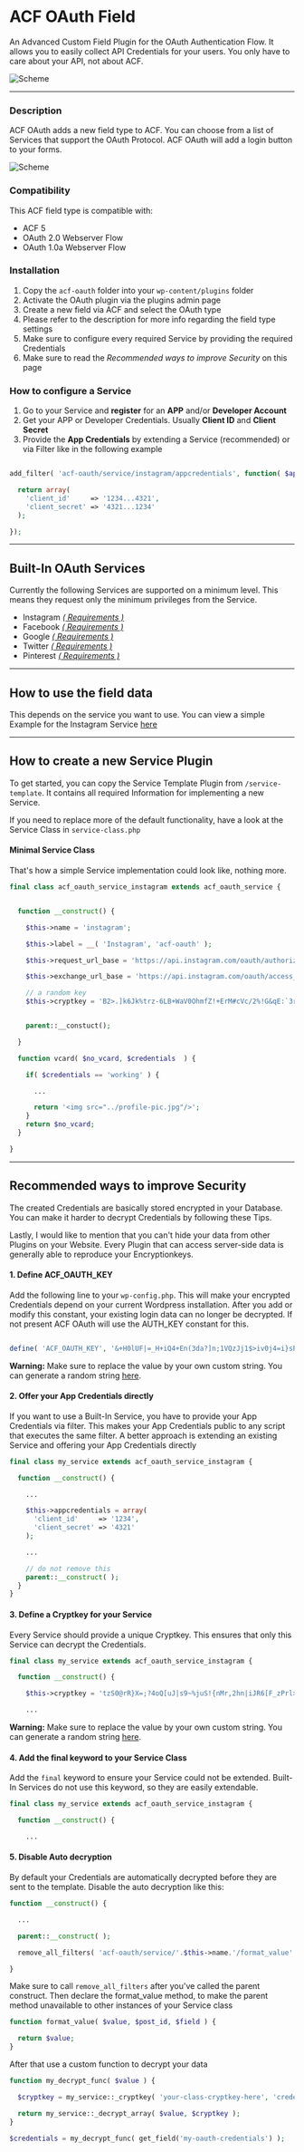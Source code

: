 
# ACF OAuth Field


An Advanced Custom Field Plugin for the OAuth Authentication Flow. It allows you to easily collect API Credentials for your users. You only have to care about your API, not about ACF.

![Scheme](assets/images/detail.gif)

-----------------------


### Description

ACF OAuth adds a new field type to ACF. You can choose from a list of Services that support the OAuth Protocol. ACF OAuth will add a login button to your forms.


![Scheme](assets/images/how-does-it-work.gif)

### Compatibility

This ACF field type is compatible with:
* ACF 5
* OAuth 2.0 Webserver Flow
* OAuth 1.0a Webserver Flow

### Installation

1. Copy the `acf-oauth` folder into your `wp-content/plugins` folder
2. Activate the OAuth plugin via the plugins admin page
3. Create a new field via ACF and select the OAuth type
4. Please refer to the description for more info regarding the field type settings
5. Make sure to configure every required Service by providing the required Credentials
6. Make sure to read the _Recommended ways to improve Security_ on this page


### How to configure a Service

1. Go to your Service and **register** for an **APP** and/or **Developer Account**
2. Get your APP or Developer Credentials. Usually **Client ID** and **Client Secret**
3. Provide the **App Credentials** by extending a Service (recommended) or via Filter like in the following example

```php

add_filter( 'acf-oauth/service/instagram/appcredentials', function( $appcredentials ) {

  return array(
    'client_id'     => '1234...4321',
    'client_secret' => '4321...1234'
  );

});

```

-----------------------

## Built-In OAuth Services

Currently the following Services are supported on a minimum level. This means they request only the minimum privileges from the Service.

* Instagram *[( Requirements )](acf-oauth/services/instagram/readme.md)*
* Facebook *[( Requirements )](acf-oauth/services/facebook/readme.md)*
* Google *[( Requirements )](acf-oauth/services/google/readme.md)*
* Twitter *[( Requirements )](acf-oauth/services/twitter/readme.md)*
* Pinterest *[( Requirements ) ](acf-oauth/services/pinterest/readme.md)*

---------------------

## How to use the field data

This depends on the service you want to use. You can view a simple Example for the Instagram Service [here](acf-oauth/services/instagram/readme.md)

---------------------

## How to create a new Service Plugin

To get started, you can copy the Service Template Plugin from `/service-template`. It contains all required Information for implementing a new Service.

If you need to replace more of the default functionality, have a look at the Service Class in `service-class.php`

#### Minimal Service Class

That's how a simple Service implementation could look like, nothing more.

```php
final class acf_oauth_service_instagram extends acf_oauth_service {


  function __construct() {

    $this->name = 'instagram';

    $this->label = __( 'Instagram', 'acf-oauth' );

    $this->request_url_base = 'https://api.instagram.com/oauth/authorize/';

    $this->exchange_url_base = 'https://api.instagram.com/oauth/access_token';

    // a random key
    $this->cryptkey = 'B2>.]k6Jk%trz-6LB+WaV0OhmfZ!+ErM#cVc/2%!G&qE:`3r`SR9dKeFyf<}-g1*';


    parent::__constuct();

  }

  function vcard( $no_vcard, $credentials  ) {

    if( $credentials == 'working' ) {

      ...

      return '<img src="../profile-pic.jpg"/>';
    }
    return $no_vcard;
  }

}
```


------------
## Recommended ways to improve Security

The created Credentials are basically stored encrypted in your Database. You can make it harder to decrypt Credentials by following these Tips.

Lastly, I would like to mention that you can't hide your data from other Plugins on your Website. Every Plugin that can access server-side data is generally able to reproduce your Encryptionkeys.

#### 1. Define ACF_OAUTH_KEY

Add the following line to your `wp-config.php`. This will make your encrypted Credentials depend on your current Wordpress installation.
After you add or modify this constant, your existing login data can no longer be decrypted. If not present ACF OAuth will use the AUTH_KEY constant for this.

```php

define( 'ACF_OAUTH_KEY', '&+H0lUF|=_H+iQ4+En(3da?]n;1VQzJj1$>iv0j4=i}sPD9y^Yf;iYw7HZ!L6&4q' );

```

__Warning:__ Make sure to replace the value by your own custom string. You can generate a random string [here](https://api.wordpress.org/secret-key/1.1/salt/).

#### 2. Offer your App Credentials directly

If you want to use a Built-In Service, you have to provide your App Credentials via filter. This makes your App Credentials public to any script that executes the same filter. A better approach is extending an existing Service and offering your App Credentials directly


```php
final class my_service extends acf_oauth_service_instagram {

  function __construct() {

    ...

    $this->appcredentials = array(
      'client_id'     => '1234',
      'client_secret' => '4321'
    );

    ...

    // do not remove this
    parent::__construct( );
  }
}
```

#### 3. Define a Cryptkey for your Service

Every Service should provide a unique Cryptkey. This ensures that only this Service can decrypt the Credentials.

```php
final class my_service extends acf_oauth_service_instagram {

  function __construct() {

    $this->cryptkey = 'tzS0@rR}X=;?4oQ[uJ|s9~%juS!{nMr,2hn|iJR6[F_zPrl>juD;ZG^6rQ|!-[,4';

    ...
```

__Warning:__ Make sure to replace the value by your own custom string. You can generate a random string [here](https://api.wordpress.org/secret-key/1.1/salt/).


#### 4. Add the final keyword to your Service Class

Add the `final` keyword to ensure your Service could not be extended. Built-In Services do not use this keyword, so they are easily extendable.

```php
final class my_service extends acf_oauth_service_instagram {

  function __construct() {

    ...
```

#### 5. Disable Auto decryption

By default your Credentials are automatically decrypted before they are sent to the template. Disable the auto decryption like this:

```php
function __construct() {

  ...

  parent::__construct( );

  remove_all_filters( 'acf-oauth/service/'.$this->name.'/format_value' );

}
```

Make sure to call `remove_all_filters` after you've called the parent construct. Then declare the format_value method, to make the parent method unavailable to other instances of your Service class

```php
function format_value( $value, $post_id, $field ) {

  return $value;
}
```

After that use a custom function to decrypt your data

```php
function my_decrypt_func( $value ) {

  $cryptkey = my_service::_cryptkey( 'your-class-cryptkey-here', 'credentials' );

  return my_service::_decrypt_array( $value, $cryptkey );
}
```

```php
$credentials = my_decrypt_func( get_field('my-oauth-credentials') );
```
